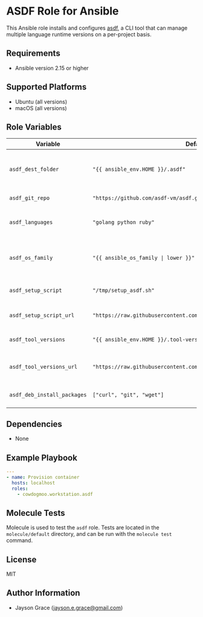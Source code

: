 # ASDF Role for Ansible

This Ansible role installs and configures
[asdf](https://asdf-vm.com/#/), a CLI tool that can manage multiple language
runtime versions on a per-project basis.

## Requirements

- Ansible version 2.15 or higher

## Supported Platforms

- Ubuntu (all versions)
- macOS (all versions)

## Role Variables

| Variable                    | Default Value                                                               | Description                                           |
| --------------------------- | --------------------------------------------------------------------------- | ----------------------------------------------------- |
| `asdf_dest_folder`          | `"{{ ansible_env.HOME }}/.asdf"`                                            | Destination folder for cloning the asdf repository    |
| `asdf_git_repo`             | `"https://github.com/asdf-vm/asdf.git"`                                     | Git repository URL of asdf                            |
| `asdf_languages`            | `"golang python ruby"`                                                      | Languages to be setup by `setup_asdf.sh` script       |
| `asdf_os_family`            | `"{{ ansible_os_family \| lower }}"`                                        | OS family variable used for loading OS-specific tasks |
| `asdf_setup_script`         | `"/tmp/setup_asdf.sh"`                                                      | Local path to the setup script                        |
| `asdf_setup_script_url`     | `"https://raw.githubusercontent.com/l50/dotfiles/main/files/setup_asdf.sh"` | URL to download the setup script                      |
| `asdf_tool_versions`        | `"{{ ansible_env.HOME }}/.tool-versions"`                                   | Path to the `.tool-versions` file                     |
| `asdf_tool_versions_url`    | `"https://raw.githubusercontent.com/l50/dotfiles/main/.tool-versions"`      | URL to download the `.tool-versions` file             |
| `asdf_deb_install_packages` | `["curl", "git", "wget"]`                                                   | Debian packages to be installed                       |

## Dependencies

- None

## Example Playbook

```yaml
---
- name: Provision container
  hosts: localhost
  roles:
    - cowdogmoo.workstation.asdf
```

## Molecule Tests

Molecule is used to test the `asdf` role. Tests are located in the
`molecule/default` directory, and can be run with the `molecule test` command.

## License

MIT

## Author Information

- Jayson Grace (jayson.e.grace@gmail.com)
